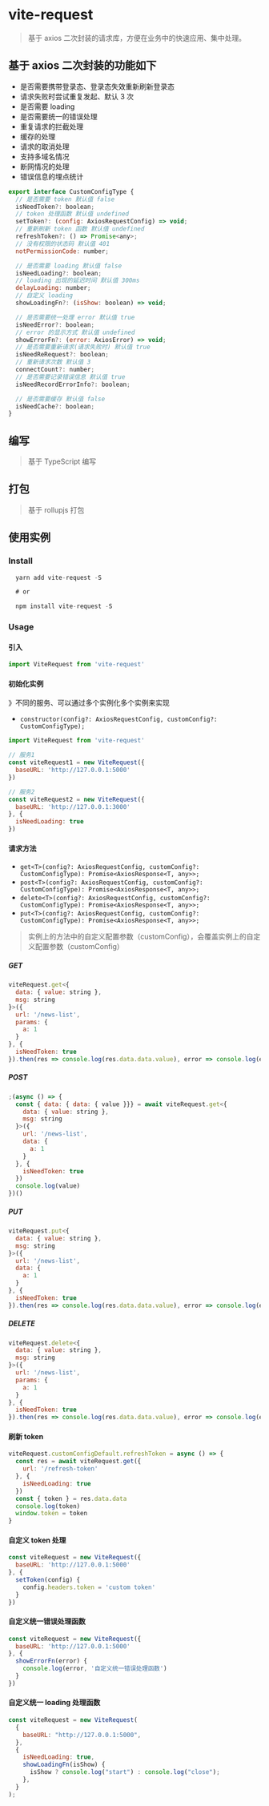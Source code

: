 # vite-request

> 基于 axios 二次封装的请求库，方便在业务中的快速应用、集中处理。

## 基于 axios 二次封装的功能如下

- 是否需要携带登录态、登录态失效重新刷新登录态
- 请求失败时尝试重复发起、默认 3 次
- 是否需要 loading
- 是否需要统一的错误处理
- 重复请求的拦截处理
- 缓存的处理
- 请求的取消处理
- 支持多域名情况
- 断网情况的处理
- 错误信息的埋点统计

```js
export interface CustomConfigType {
  // 是否需要 token 默认值 false
  isNeedToken?: boolean;
  // token 处理函数 默认值 undefined
  setToken?: (config: AxiosRequestConfig) => void;
  // 重新刷新 token 函数 默认值 undefined
  refreshToken?: () => Promise<any>;
  // 没有权限的状态码 默认值 401
  notPermissionCode: number;

  // 是否需要 loading 默认值 false
  isNeedLoading?: boolean;
  // loading 出现的延迟时间 默认值 300ms
  delayLoading: number;
  // 自定义 loading
  showLoadingFn?: (isShow: boolean) => void;

  // 是否需要统一处理 error 默认值 true
  isNeedError?: boolean;
  // error 的显示方式 默认值 undefined
  showErrorFn?: (error: AxiosError) => void;
  // 是否需要重新请求(请求失败时) 默认值 true
  isNeedReRequest?: boolean;
  // 重新请求次数 默认值 3
  connectCount?: number;
  // 是否需要记录错误信息 默认值 true
  isNeedRecordErrorInfo?: boolean;

  // 是否需要缓存 默认值 false
  isNeedCache?: boolean;
}
```

## 编写

> 基于 TypeScript 编写

## 打包

> 基于 rollupjs 打包

## 使用实例

### Install

```js
  yarn add vite-request -S

  # or

  npm install vite-request -S
```

### Usage

#### 引入

```js
import ViteRequest from 'vite-request'
```

#### 初始化实例

》不同的服务、可以通过多个实例化多个实例来实现

- `constructor(config?: AxiosRequestConfig, customConfig?: CustomConfigType);`

```js
import ViteRequest from 'vite-request'

// 服务1
const viteRequest1 = new ViteRequest({
  baseURL: 'http://127.0.0.1:5000'
})

// 服务2
const viteRequest2 = new ViteRequest({
  baseURL: 'http://127.0.0.1:3000'
}, {
  isNeedLoading: true
})
```

#### 请求方法

- `get<T>(config?: AxiosRequestConfig, customConfig?: CustomConfigType): Promise<AxiosResponse<T, any>>;`
- `post<T>(config?: AxiosRequestConfig, customConfig?: CustomConfigType): Promise<AxiosResponse<T, any>>;`
- `delete<T>(config?: AxiosRequestConfig, customConfig?: CustomConfigType): Promise<AxiosResponse<T, any>>;`
- `put<T>(config?: AxiosRequestConfig, customConfig?: CustomConfigType): Promise<AxiosResponse<T, any>>;`

> 实例上的方法中的自定义配置参数（customConfig），会覆盖实例上的自定义配置参数（customConfig）

##### GET

```js
viteRequest.get<{
  data: { value: string },
  msg: string
}>({
  url: '/news-list',
  params: {
    a: 1
  }
}, {
  isNeedToken: true
}).then(res => console.log(res.data.data.value), error => console.log(error, 'error'))
```

##### POST

```js
;(async () => {
  const { data: { data: { value }}} = await viteRequest.get<{
    data: { value: string },
    msg: string
  }>({
    url: '/news-list',
    data: {
      a: 1
    }
  }, {
    isNeedToken: true
  })
  console.log(value)
})()
```

##### PUT

```js
viteRequest.put<{
  data: { value: string },
  msg: string
}>({
  url: '/news-list',
  data: {
    a: 1
  }
}, {
  isNeedToken: true
}).then(res => console.log(res.data.data.value), error => console.log(error, 'error'))
```

##### DELETE

```js
viteRequest.delete<{
  data: { value: string },
  msg: string
}>({
  url: '/news-list',
  params: {
    a: 1
  }
}, {
  isNeedToken: true
}).then(res => console.log(res.data.data.value), error => console.log(error, 'error'))
```

#### 刷新 token

```js
viteRequest.customConfigDefault.refreshToken = async () => {
  const res = await viteRequest.get({
    url: '/refresh-token'
  }, {
    isNeedLoading: true
  })
  const { token } = res.data.data
  console.log(token)
  window.token = token
}
```

#### 自定义 token 处理

```js
const viteRequest = new ViteRequest({
  baseURL: 'http://127.0.0.1:5000'
}, {
  setToken(config) {
    config.headers.token = 'custom token'
  }
})
```

#### 自定义统一错误处理函数

```js
const viteRequest = new ViteRequest({
  baseURL: 'http://127.0.0.1:5000'
}, {
  showErrorFn(error) {
    console.log(error, '自定义统一错误处理函数')
  }
})
```

#### 自定义统一 loading 处理函数

```js
const viteRequest = new ViteRequest(
  {
    baseURL: "http://127.0.0.1:5000",
  },
  {
    isNeedLoading: true,
    showLoadingFn(isShow) {
      isShow ? console.log("start") : console.log("close");
    },
  }
);
```

